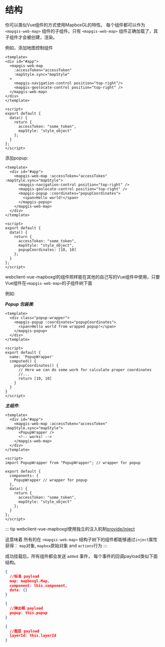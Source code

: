 # 结构

你可以类似Vue组件的方式使用MapboxGL的特性。 每个组件都可以作为 `<mapgis-web-map>` 组件的子组件。只有 `<mapgis-web-map>` 组件正确加载了，其子组件才会被创建，渲染。

例如，添加地图控制组件

```vue
<template>
<div id="#app">
  <mapgis-web-map
    :accessToken="accessToken"
    :mapStyle.sync="mapStyle"
  >
    <mapgis-navigation-control position="top-right"/>
    <mapgis-geolocate-control position="top-right" />
  </mapgis-web-map>
</div>
</template>

<script>
export default {
  data() {
    return {
      accessToken: "some_token",
      mapStyle: "style_object"
    };
  }
};
</script>
```

添加popup:

```vue
<template>
  <div id="#app">
    <mapgis-web-map :accessToken="accessToken" :mapStyle.sync="mapStyle">
      <mapgis-navigation-control position="top-right" />
      <mapgis-geolocate-control position="top-right" />
      <mapgis-popup :coordinates="popupCoordinates">
        <span>Hello world!</span>
      </mapgis-popup>
    </mapgis-web-map>
  </div>
</template>

<script>
export default {
  data() {
    return {
      accessToken: "some_token",
      mapStyle: "style_object",
      popupCoordinates: [10, 10]
    };
  }
};
</script>
```

webclient-vue-mapboxgl的组件照样能在其他的自己写的Vue组件中使用，只要Vue组件在`<mapgis-web-map>`的子组件树下面

例如:

**_Popup 包装类_**:

```vue
<template>
  <div class="popup-wrapper">
    <mapgis-popup :coordinates="popupCoordinates">
      <span>Hello world from wrapped popup!</span>
    </mapgis-popup>
  </div>
</template>

<script>
export default {
  name: 'PopupWrapper'
  computed() {
    popupCoordinates() {
      // Here we can do some work for calculate proper coordinates
      //...
      return [10, 10]
    }
  }
}
</script>
```

**_主组件_**:

```vue
<template>
  <div id="#app">
    <mapgis-web-map :accessToken="accessToken" :mapStyle.sync="mapStyle">
      <PopupWrapper />
      <!-- works! -->
    </mapgis-web-map>
  </div>
</template>

<script>
import PopupWrapper from "PopupWrapper"; // wrapper for popup

export default {
  components: {
    PopupWrapper // wrapper for popup
  },
  data() {
    return {
      accessToken: "some_token",
      mapStyle: "style_object"
    };
  }
};
</script>
```

::: tip
webclient-vue-mapboxgl使用独立的注入机制[provide/inject](https://cn.vuejs.org/v2/api/#provide-inject)

这意味着 所有的在 `<mapgis-web-map>` 结构子树下的组件都能够通过`inject`属性获得： `map`对象, `mapbox`原始对象 and `actions`行为
:::

成功挂载后，所有组件都会发送 `added` 事件， 每个事件的回调payload类似下面结构。 
``` json
{
  //标准 payload
  map: mapboxgl.Map,
  component: this.component,
  data: {}  
}

{
  //弹出框 payload
  popup: this.popup
}

{
  //图层 payload
  layerId: this.layerId
}
```
